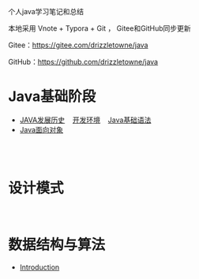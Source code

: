 个人java学习笔记和总结

本地采用 Vnote + Typora + Git ， Gitee和GitHub同步更新

Gitee：https://gitee.com/drizzletowne/java

GitHub：https://github.com/drizzletowne/java

# Java基础阶段

* [JAVA发展历史](JavaSE/detail/history.md) &nbsp;&nbsp; [开发环境](JavaSE/detail/env.md) &nbsp;&nbsp; [Java基础语法](JavaSE/base.md)  
* [Java面向对象](JavaSE/oop.md)









<br/>


<br/>


# 设计模式

<br/>

# 数据结构与算法

* [Introduction](DataStructure/introduction.html)










